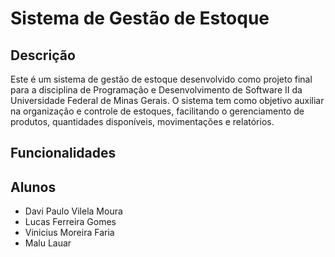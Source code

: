 ﻿# Sistema de Gestão de Estoque
## Descrição
Este é um sistema de gestão de estoque desenvolvido como projeto final para a disciplina de Programação e Desenvolvimento de Software II da Universidade Federal de Minas Gerais. O sistema tem como objetivo auxiliar na organização e controle de estoques, facilitando o gerenciamento de produtos, quantidades disponíveis, movimentações e relatórios.

## Funcionalidades



## Alunos
 - Davi Paulo Vilela Moura
 - Lucas Ferreira Gomes
 - Vinicius Moreira Faria 
 - Malu Lauar


